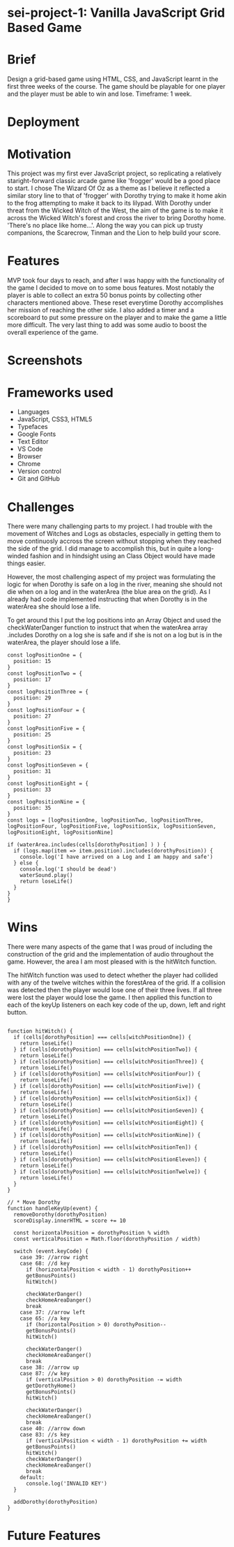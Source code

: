 # sei-project-1: Vanilla JavaScript Grid Based Game

# Brief

Design a grid-based game using HTML, CSS, and JavaScript learnt in the first three weeks of the course. The game should be playable for one player and the player must be able to win and lose. Timeframe: 1 week. 

# Deployment

# Motivation

This project was my first ever JavaScript project, so replicating a relatively staright-forward classic arcade game like 'frogger' would be a good place to start. I chose The Wizard Of Oz as a theme as I believe it reflected a similar story line to that of 'frogger' with Dorothy trying to make it home akin to the frog attempting to make it back to its lilypad. With Dorothy under threat from the Wicked Witch of the West, the aim of the game is to make it across the Wicked Witch's forest and cross the river to bring Dorothy home. 'There's no place like home...'. Along the way you can pick up trusty companions, the Scarecrow, Tinman and the Lion to help build your score. 

# Features

MVP took four days to reach, and after I was happy with the functionality of the game I decided to move on to some bous features. Most notably the player is able to collect an extra 50 bonus points by collecting other characters mentioned above. These reset everytime Dorothy accomplishes her mission of reaching the other side. I also added a timer and a scoreboard to put some pressure on the player and to make the game a little more difficult. The very last thing to add was some audio to boost  the overall experience of the game.

# Screenshots


# Frameworks used

- Languages
- JavaScript, CSS3, HTML5
- Typefaces
- Google Fonts
- Text Editor
- VS Code
- Browser
- Chrome
- Version control
- Git and GitHub

# Challenges

There were many challenging parts to my project. I had trouble with the movement of Witches and Logs as obstacles, especially in getting them to move continuosly accross the screen without stopping when they reached the side of the grid. I did manage to accomplish this, but in quite a long-winded fashion and in hindsight using an Class Object would have made things easier. 

However, the most challenging aspect of my project was formulating the logic for when Dorothy is safe on a log in the river, meaning she should not die when on a log and in the waterArea (the blue area on the grid). As I already had code implemented instructing that when Dorothy is in the waterArea she should lose a life. 

To get around this I put the log positions into an Array Object and used the checkWaterDanger function to instruct that when the waterArea array .includes Dorothy on a log she is safe and if she is not on a log but is in the waterArea, the player should lose a life.

```const logClass = 'log'
const logPositionOne = {
  position: 15
}
const logPositionTwo = {
  position: 17
}
const logPositionThree = {
  position: 29
}
const logPositionFour = {
  position: 27
}
const logPositionFive = {
  position: 25
}
const logPositionSix = {
  position: 23
}
const logPositionSeven = {
  position: 31
}
const logPositionEight = {
  position: 33
}
const logPositionNine = {
  position: 35
}
const logs = [logPositionOne, logPositionTwo, logPositionThree, logPositionFour, logPositionFive, logPositionSix, logPositionSeven, logPositionEight, logPositionNine]
```
```  function checkWaterDanger() {
if (waterArea.includes(cells[dorothyPosition] ) ) {
  if (logs.map(item => item.position).includes(dorothyPosition)) {
    console.log('I have arrived on a Log and I am happy and safe')
  } else {
    console.log('I should be dead')
    waterSound.play()
    return loseLife()
  }
}
}
```

# Wins

There were many aspects of the game that I was proud of including the construction of the grid and the implementation of audio throughout the game. However, the area I am most pleased with is the hitWitch function. 

The hitWitch function was used to detect whether the player had collided with any of the twelve witches within the forestArea of the grid. If a collision was detected then the player would lose one of their three lives. If all three were lost the player would lose the game. I then applied this function to each of the keyUp listeners on each key code of the up, down, left and right button. 

```  // ! HIT WITCH 

function hitWitch() {
  if (cells[dorothyPosition] === cells[witchPositionOne]) {
    return loseLife()
  } if (cells[dorothyPosition] === cells[witchPositionTwo]) {
    return loseLife() 
  } if (cells[dorothyPosition] === cells[witchPositionThree]) {
    return loseLife() 
  } if (cells[dorothyPosition] === cells[witchPositionFour]) {
    return loseLife() 
  } if (cells[dorothyPosition] === cells[witchPositionFive]) {
    return loseLife()
  } if (cells[dorothyPosition] === cells[witchPositionSix]) {
    return loseLife()
  } if (cells[dorothyPosition] === cells[witchPositionSeven]) {
    return loseLife() 
  } if (cells[dorothyPosition] === cells[witchPositionEight]) {
    return loseLife()
  } if (cells[dorothyPosition] === cells[witchPositionNine]) {
    return loseLife()
  } if (cells[dorothyPosition] === cells[witchPositionTen]) {
    return loseLife()
  } if (cells[dorothyPosition] === cells[witchPositionEleven]) {
    return loseLife()
  } if (cells[dorothyPosition] === cells[witchPositionTwelve]) {
    return loseLife()
  }
}
```

```
// * Move Dorothy
function handleKeyUp(event) {
  removeDorothy(dorothyPosition)
  scoreDisplay.innerHTML = score += 10

  const horizontalPosition = dorothyPosition % width
  const verticalPosition = Math.floor(dorothyPosition / width)

  switch (event.keyCode) {
    case 39: //arrow right
    case 68: //d key
      if (horizontalPosition < width - 1) dorothyPosition++
      getBonusPoints()
      hitWitch()
      
      checkWaterDanger()
      checkHomeAreaDanger()
      break
    case 37: //arrow left
    case 65: //a key
      if (horizontalPosition > 0) dorothyPosition--
      getBonusPoints()
      hitWitch()
      
      checkWaterDanger()
      checkHomeAreaDanger()
      break
    case 38: //arrow up
    case 87: //w key
      if (verticalPosition > 0) dorothyPosition -= width
      getDorothyHome()
      getBonusPoints()
      hitWitch()
    
      checkWaterDanger()
      checkHomeAreaDanger()
      break
    case 40: //arrow down
    case 83: //s key
      if (verticalPosition < width - 1) dorothyPosition += width
      getBonusPoints()
      hitWitch()
      checkWaterDanger()
      checkHomeAreaDanger()
      break
    default:
      console.log('INVALID KEY')
  }

  addDorothy(dorothyPosition)
}
```

# Future Features




